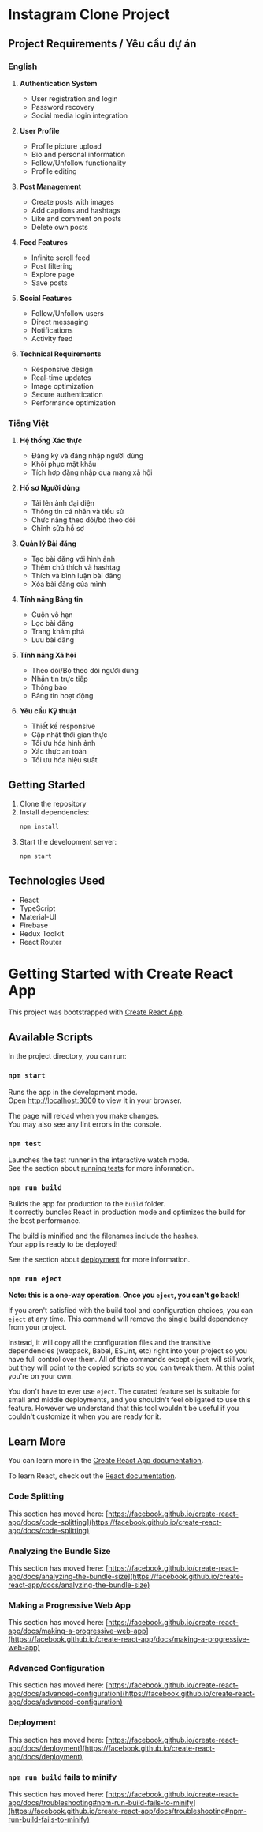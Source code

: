 # Instagram Clone Project

## Project Requirements / Yêu cầu dự án

### English
1. **Authentication System**
   - User registration and login
   - Password recovery
   - Social media login integration

2. **User Profile**
   - Profile picture upload
   - Bio and personal information
   - Follow/Unfollow functionality
   - Profile editing

3. **Post Management**
   - Create posts with images
   - Add captions and hashtags
   - Like and comment on posts
   - Delete own posts

4. **Feed Features**
   - Infinite scroll feed
   - Post filtering
   - Explore page
   - Save posts

5. **Social Features**
   - Follow/Unfollow users
   - Direct messaging
   - Notifications
   - Activity feed

6. **Technical Requirements**
   - Responsive design
   - Real-time updates
   - Image optimization
   - Secure authentication
   - Performance optimization

### Tiếng Việt
1. **Hệ thống Xác thực**
   - Đăng ký và đăng nhập người dùng
   - Khôi phục mật khẩu
   - Tích hợp đăng nhập qua mạng xã hội

2. **Hồ sơ Người dùng**
   - Tải lên ảnh đại diện
   - Thông tin cá nhân và tiểu sử
   - Chức năng theo dõi/bỏ theo dõi
   - Chỉnh sửa hồ sơ

3. **Quản lý Bài đăng**
   - Tạo bài đăng với hình ảnh
   - Thêm chú thích và hashtag
   - Thích và bình luận bài đăng
   - Xóa bài đăng của mình

4. **Tính năng Bảng tin**
   - Cuộn vô hạn
   - Lọc bài đăng
   - Trang khám phá
   - Lưu bài đăng

5. **Tính năng Xã hội**
   - Theo dõi/Bỏ theo dõi người dùng
   - Nhắn tin trực tiếp
   - Thông báo
   - Bảng tin hoạt động

6. **Yêu cầu Kỹ thuật**
   - Thiết kế responsive
   - Cập nhật thời gian thực
   - Tối ưu hóa hình ảnh
   - Xác thực an toàn
   - Tối ưu hóa hiệu suất

## Getting Started

1. Clone the repository
2. Install dependencies:
   ```bash
   npm install
   ```
3. Start the development server:
   ```bash
   npm start
   ```

## Technologies Used
- React
- TypeScript
- Material-UI
- Firebase
- Redux Toolkit
- React Router

# Getting Started with Create React App

This project was bootstrapped with [Create React App](https://github.com/facebook/create-react-app).

## Available Scripts

In the project directory, you can run:

### `npm start`

Runs the app in the development mode.\
Open [http://localhost:3000](http://localhost:3000) to view it in your browser.

The page will reload when you make changes.\
You may also see any lint errors in the console.

### `npm test`

Launches the test runner in the interactive watch mode.\
See the section about [running tests](https://facebook.github.io/create-react-app/docs/running-tests) for more information.

### `npm run build`

Builds the app for production to the `build` folder.\
It correctly bundles React in production mode and optimizes the build for the best performance.

The build is minified and the filenames include the hashes.\
Your app is ready to be deployed!

See the section about [deployment](https://facebook.github.io/create-react-app/docs/deployment) for more information.

### `npm run eject`

**Note: this is a one-way operation. Once you `eject`, you can't go back!**

If you aren't satisfied with the build tool and configuration choices, you can `eject` at any time. This command will remove the single build dependency from your project.

Instead, it will copy all the configuration files and the transitive dependencies (webpack, Babel, ESLint, etc) right into your project so you have full control over them. All of the commands except `eject` will still work, but they will point to the copied scripts so you can tweak them. At this point you're on your own.

You don't have to ever use `eject`. The curated feature set is suitable for small and middle deployments, and you shouldn't feel obligated to use this feature. However we understand that this tool wouldn't be useful if you couldn't customize it when you are ready for it.

## Learn More

You can learn more in the [Create React App documentation](https://facebook.github.io/create-react-app/docs/getting-started).

To learn React, check out the [React documentation](https://reactjs.org/).

### Code Splitting

This section has moved here: [https://facebook.github.io/create-react-app/docs/code-splitting](https://facebook.github.io/create-react-app/docs/code-splitting)

### Analyzing the Bundle Size

This section has moved here: [https://facebook.github.io/create-react-app/docs/analyzing-the-bundle-size](https://facebook.github.io/create-react-app/docs/analyzing-the-bundle-size)

### Making a Progressive Web App

This section has moved here: [https://facebook.github.io/create-react-app/docs/making-a-progressive-web-app](https://facebook.github.io/create-react-app/docs/making-a-progressive-web-app)

### Advanced Configuration

This section has moved here: [https://facebook.github.io/create-react-app/docs/advanced-configuration](https://facebook.github.io/create-react-app/docs/advanced-configuration)

### Deployment

This section has moved here: [https://facebook.github.io/create-react-app/docs/deployment](https://facebook.github.io/create-react-app/docs/deployment)

### `npm run build` fails to minify

This section has moved here: [https://facebook.github.io/create-react-app/docs/troubleshooting#npm-run-build-fails-to-minify](https://facebook.github.io/create-react-app/docs/troubleshooting#npm-run-build-fails-to-minify)
